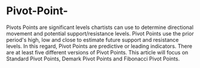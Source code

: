 # Pivot-Point-

Pivots Points are significant levels chartists can use to determine directional movement and potential support/resistance levels. Pivot Points use the prior period's high, low and close to estimate future support and resistance levels. In this regard, Pivot Points are predictive or leading indicators. There are at least five different versions of Pivot Points. This article will focus on Standard Pivot Points, Demark Pivot Points and Fibonacci Pivot Points.
